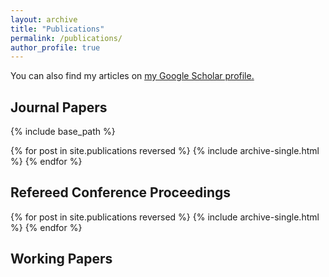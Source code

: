 ```yaml
---
layout: archive
title: "Publications"
permalink: /publications/
author_profile: true
---
```


You can also find my articles on <u><a href="https://scholar.google.com/citations?user=f9KXxU0AAAAJ">my Google Scholar profile</a>.</u>
 
Journal Papers
---
{% include base_path %}

{% for post in site.publications reversed %}
  {% include archive-single.html %}
{% endfor %}


Refereed Conference Proceedings
----
{% for post in site.publications reversed %}
  {% include archive-single.html %}
{% endfor %}

Working Papers
----
